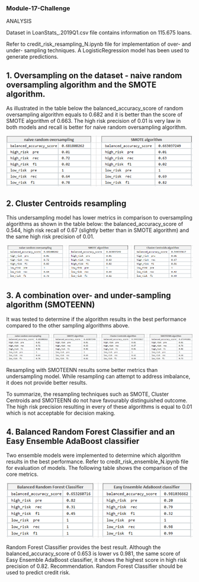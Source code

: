 ### Module-17-Challenge

ANALYSIS

Dataset in LoanStats_.2019Q1.csv file contains information on 115.675 loans.

Refer to credit_risk_resampling_N.ipynb file for implementation of over- and under- sampling techniques. 
A LogisticRegression model has been used to generate predictions.

## 1. Oversampling on the dataset - naive random oversampling algorithm and the SMOTE algorithm.
As illustrated in the table below the balanced_accuracy_score of random oversampling algorithm equals to 0.682 and it is better than the score of SMOTE algorithm of 0.663.
The high risk precision of 0.01 is very law in both models and recall is better for naive random oversampling algorithm.

![Table1](Capture1.1.PNG)



## 2. Cluster Centroids resampling
This undersampling model has lower metrics in comparison to oversampling algorithms as shown in the table below: 
the balanced_accuracy_score of 0.544, high risk recall of 0.67 (slightly better than in SMOTE algorithm) and the same high risk precision of 0.01.

![Table2](Capture2.PNG)

## 3. A combination over- and under-sampling algorithm (SMOTEENN) 

It was tested to determine if the algorithm results in the best performance compared to the other sampling algorithms above.

![Table3](Capture3.1.PNG)


Resampling with SMOTEENN results some better metrics than undersampling model.
While resampling can attempt to address imbalance, it does not provide better results.

To summarize, the resampling techniques such as SMOTE, Cluster Centroids and SMOTEENN do not have favourably distinguished outcome. The high risk precision resulting in every of these algorithms is equal to 0.01 which is not acceptable for  decision making.


## 4. Balanced Random Forest Classifier and an Easy Ensemble AdaBoost classifier 

Two ensemble models were implemented to determine which algorithm results in the best performance. Refer to credit_risk_ensemble_N.ipynb file for evaluation of models. 
The following table shows the comparison of the core metrics.

![Table3](Capture4.1.PNG)

Random Forest Classifier provides the best result. Although the balanced_accuracy_score of 0.653 is lower vs 0.981, the same score of Easy Ensemble AdaBoost classifier, it shows the highest score in high risk precision of 0.82.
Recommendation. Random Forest Classifier should be used to predict credit risk.
